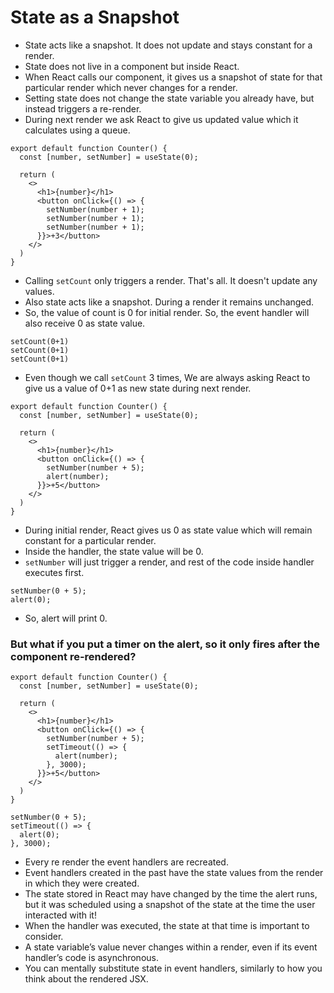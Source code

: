 # State as a Snapshot

- State acts like a snapshot. It does not update and stays constant for a render.
- State does not live in a component but inside React.
- When React calls our component, it gives us a snapshot of state for that particular render which never changes for a render.
- Setting state does not change the state variable you already have, but instead triggers a re-render.
- During next render we ask React to give us updated value which it calculates using a queue.



```tsx
export default function Counter() {
  const [number, setNumber] = useState(0);

  return (
    <>
      <h1>{number}</h1>
      <button onClick={() => {
        setNumber(number + 1);
        setNumber(number + 1);
        setNumber(number + 1);
      }}>+3</button>
    </>
  )
}

```

- Calling `setCount` only triggers a render. That's all. It doesn't update any values.
- Also state acts like a snapshot. During a render it remains unchanged.
- So, the value of count is 0 for initial render. So, the event handler will also receive 0 as state value.

```
setCount(0+1)
setCount(0+1)
setCount(0+1)
```
- Even though we call `setCount` 3 times, We are always asking React to give us a value of 0+1 as new state during next render.




```tsx
export default function Counter() {
  const [number, setNumber] = useState(0);

  return (
    <>
      <h1>{number}</h1>
      <button onClick={() => {
        setNumber(number + 5);
        alert(number);
      }}>+5</button>
    </>
  )
}
```

- During initial render, React gives us 0 as state value which will remain constant for a particular render.
- Inside the handler, the state value will be 0.
- `setNumber` will just trigger a render, and rest of the code inside handler executes first.

```tsx
setNumber(0 + 5);
alert(0);
```
- So, alert will print 0.


### But what if you put a timer on the alert, so it only fires after the component re-rendered?

```tsx
export default function Counter() {
  const [number, setNumber] = useState(0);

  return (
    <>
      <h1>{number}</h1>
      <button onClick={() => {
        setNumber(number + 5);
        setTimeout(() => {
          alert(number);
        }, 3000);
      }}>+5</button>
    </>
  )
}
```


```tsx
setNumber(0 + 5);
setTimeout(() => {
  alert(0);
}, 3000);
```

- Every re render the event handlers are recreated.
- Event handlers created in the past have the state values from the render in which they were created.
- The state stored in React may have changed by the time the alert runs, but it was scheduled using a snapshot of the state at the time the user interacted with it!
- When the handler was executed, the state at that time is important to consider.
- A state variable’s value never changes within a render, even if its event handler’s code is asynchronous.
- You can mentally substitute state in event handlers, similarly to how you think about the rendered JSX.


